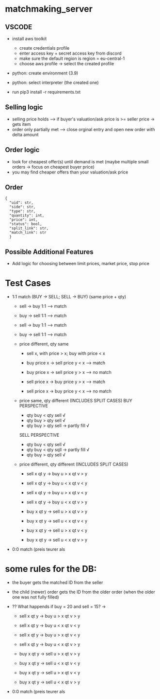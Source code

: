 # matchmaking_server

## VSCODE

- install aws toolkit

  - create credentials profile
  - enter access key + secret access key from discord
  - make sure the default region is region = eu-central-1
  - choose aws profile -> select the created profile

- python: create environment (3.9)
- python: select interpreter (the created one)
- run pip3 install -r requirements.txt

## Selling logic

- selling price holds --> if buyer's valuation/ask price is >= seller price -> gets item
- order only partially met --> close orginal entry and open new order with delta amount

## Order logic

- look for cheapest offer(s) until demand is met (maybe multiple small orders -> focus on cheapest buyer price)
- you may find cheaper offers than your valuation/ask price

## Order

    {
      "uid": str,
      "side": str,
      "type": str,
      "quantity": int,
      "price": int,
      "status": bool,
      "split_link": str,
      "match_link": str
      }

## Possible Additional Features

- Add logic for choosing between limit prices, market price, stop price

# Test Cases

- 1:1 match (BUY -> SELL; SELL -> BUY) (same price + qty)

  - sell -> buy 1:1 --> match
  - buy -> sell 1:1 --> match

  - sell -> buy 1:1 --> match
  - buy -> sell 1:1 --> match

  - price different, qty same

    - sell x, with price > x; buy with price < x
    - buy price x -> sell price y < x --> match
    - buy price x -> sell price y > x --> no match

    - sell price x -> buy price y > x --> match
    - sell price x -> buy price y < x --> no match

  - price same, qty different (INCLUDES SPLIT CASES)
    BUY PERSPECTIVE

    - qty buy < qty sell √
    - qty buy > qty sell √
    - qty buy > qty sell -> partly fill √

    SELL PERSPECTIVE

    - qty buy < qty sell √
    - qty buy < qty sqll -> partly fill √
    - qty buy > qty sell √

  - price different, qty different (INCLUDES SPLIT CASES)

    - sell x qt y -> buy u > x qt v > y
    - sell x qt y -> buy u < x qt v < y

    - sell x qt y -> buy u > x qt v < y
    - sell x qt y -> buy u < x qt v > y

    - buy x qt y -> sell u > x qt v > y
    - buy x qt y -> sell u < x qt v < y

    - buy x qt y -> sell u > x qt v < y
    - buy x qt y -> sell u < x qt v > y

- 0:0 match (preis teurer als

# some rules for the DB:

- the buyer gets the matched ID from the seller
- the child (newer) order gets the ID from the older order (when the older one was not fully filled)
- ?? What happends if buy = 20 and sell = 15? ->

  - sell x qt y -> buy u > x qt v > y
  - sell x qt y -> buy u < x qt v < y

  - sell x qt y -> buy u > x qt v < y
  - sell x qt y -> buy u < x qt v > y

  - buy x qt y -> sell u > x qt v > y
  - buy x qt y -> sell u < x qt v < y

  - buy x qt y -> sell u > x qt v < y
  - buy x qt y -> sell u < x qt v > y

- 0:0 match (preis teurer als
